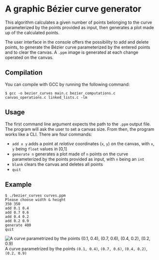 # A graphic Bézier curve generator

This algorithm calculates a given number of points belonging to the curve parameterized by the points provided as input, then generates a plot made up of the calculated points.

The user interface in the console offers the possibility to add and delete points, to generate the Bézier curve parameterized by the entered points and to clear the canvas. A `.ppm` image is generated at each change operated on the canvas.

## Compilation
You can compile with GCC by running the following command:

```
$ gcc -o bezier_curves main.c bezier_computations.c canvas_operations.c linked_lists.c -lm
```

## Usage
The first command line argument expects the path to the `.ppm` output file. The program will ask the user to set a canvas size. From then, the program works like a CLI. There are four commands:
* `add x y` adds a point at _relative_ coordinates (`x`, `y`) on the canvas, with `x`, `y` being `float` values in [0,1]
* `generate n` generates a plot made of `n` points on the curve parameterized by the points provided as input, with `n` being an `int`
* `blank` clears the canvas and deletes all points
* `quit`

## Example
```
$ ./bezier_curves curves.ppm
Please choose width & height
350 350
add 0.1 0.4
add 0.7 0.6
add 0.4 0.2
add 0.2 0.9
generate 400
quit
```

![A curve parametrized by the points (0.1, 0.4), (0.7, 0.6), (0.4, 0.2), (0.2, 0.9)](https://i.imgur.com/WRhWo9Q.png) \
A curve parametrized by the points `(0.1, 0.4)`, `(0.7, 0.6)`, `(0.4, 0.2)`, `(0.2, 0.9)`
